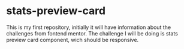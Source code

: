 # stats-preview-card
This is my first repository, initially it will have information about the challenges from fontend mentor.
The challenge I will be doing is stats preview card component, wich should be responsive.
